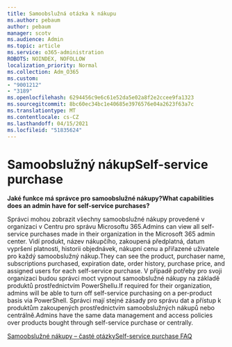 ```yaml
---
title: Samoobslužná otázka k nákupu
ms.author: pebaum
author: pebaum
manager: scotv
ms.audience: Admin
ms.topic: article
ms.service: o365-administration
ROBOTS: NOINDEX, NOFOLLOW
localization_priority: Normal
ms.collection: Adm_O365
ms.custom:
- "9001212"
- "3189"
ms.openlocfilehash: 6294456c9e6c61e52da5e02a8f2e2ccee9fa1323
ms.sourcegitcommit: 8bc60ec34bc1e40685e3976576e04a2623f63a7c
ms.translationtype: MT
ms.contentlocale: cs-CZ
ms.lasthandoff: 04/15/2021
ms.locfileid: "51835624"
---
```

# <a name="self-service-purchase"></a><span data-ttu-id="1af0b-102">Samoobslužný nákup</span><span class="sxs-lookup"><span data-stu-id="1af0b-102">Self-service purchase</span></span>

<span data-ttu-id="1af0b-103">**Jaké funkce má správce pro samoobslužné nákupy?**</span><span class="sxs-lookup"><span data-stu-id="1af0b-103">**What capabilities does an admin have for self-service purchases?**</span></span>

<span data-ttu-id="1af0b-104">Správci mohou zobrazit všechny samoobslužné nákupy provedené v organizaci v Centru pro správu Microsoftu 365.</span><span class="sxs-lookup"><span data-stu-id="1af0b-104">Admins can view all self-service purchases made in their organization in the Microsoft 365 admin center.</span></span> <span data-ttu-id="1af0b-105">Vidí produkt, název nákupčího, zakoupená předplatná, datum vypršení platnosti, historii objednávek, nákupní cenu a přiřazené uživatele pro každý samoobslužný nákup.</span><span class="sxs-lookup"><span data-stu-id="1af0b-105">They can see the product, purchaser name, subscriptions purchased, expiration date, order history, purchase price, and assigned users for each self-service purchase.</span></span>  <span data-ttu-id="1af0b-106">V případě potřeby pro svoji organizaci budou správci moct vypnout samoobslužné nákupy na základě produktů prostřednictvím PowerShellu.</span><span class="sxs-lookup"><span data-stu-id="1af0b-106">If required for their organization, admins will be able to turn off self-service purchasing on a per-product basis via PowerShell.</span></span>  <span data-ttu-id="1af0b-107">Správci mají stejné zásady pro správu dat a přístup k produktům zakoupených prostřednictvím samoobslužných nákupů nebo centrálně.</span><span class="sxs-lookup"><span data-stu-id="1af0b-107">Admins have the same data management and access policies over products bought through self-service purchase or centrally.</span></span>

[<span data-ttu-id="1af0b-108">Samoobslužné nákupy – časté otázky</span><span class="sxs-lookup"><span data-stu-id="1af0b-108">Self-service purchase FAQ</span></span>](https://aka.ms/self-service-purchase-faq)

